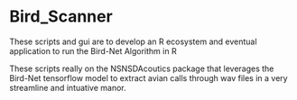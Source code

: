 # Bird_Scanner
These scripts and gui are to develop an R ecosystem and eventual application to run the Bird-Net Algorithm in R

These scripts really on the NSNSDAcoutics package that leverages the Bird-Net tensorflow model to extract avian calls through wav files in a very streamline and intuative manor.